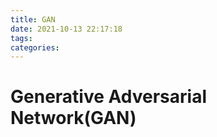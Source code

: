 ```yaml
---
title: GAN
date: 2021-10-13 22:17:18
tags:
categories:
---
```

# Generative Adversarial Network(GAN)
